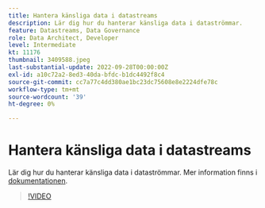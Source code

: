 ```yaml
---
title: Hantera känsliga data i datastreams
description: Lär dig hur du hanterar känsliga data i dataströmmar.
feature: Datastreams, Data Governance
role: Data Architect, Developer
level: Intermediate
kt: 11176
thumbnail: 3409588.jpeg
last-substantial-update: 2022-09-28T00:00:00Z
exl-id: a10c72a2-8ed3-40da-bfdc-b1dc4492f8c4
source-git-commit: cc7a77c4dd380ae1bc23dc75608e8e2224dfe78c
workflow-type: tm+mt
source-wordcount: '39'
ht-degree: 0%

---
```


# Hantera känsliga data i datastreams

Lär dig hur du hanterar känsliga data i dataströmmar.  Mer information finns i [dokumentationen](https://experienceleague.adobe.com/docs/experience-platform/edge/datastreams/overview.html).

>[!VIDEO](https://video.tv.adobe.com/v/3409588/?quality=12&learn=on)
